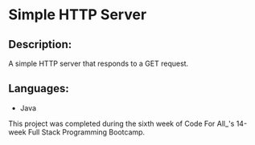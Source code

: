 # Simple HTTP Server

## Description:
A simple HTTP server that responds to a GET request.

## Languages:
- Java

This project was completed during the sixth week of Code For All_'s 14-week Full Stack Programming Bootcamp.
